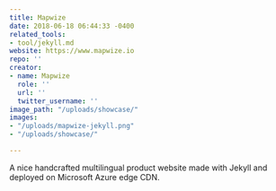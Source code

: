 ```yaml
---
title: Mapwize
date: 2018-06-18 06:44:33 -0400
related_tools:
- tool/jekyll.md
website: https://www.mapwize.io
repo: ''
creator:
- name: Mapwize
  role: ''
  url: ''
  twitter_username: ''
image_path: "/uploads/showcase/"
images:
- "/uploads/mapwize-jekyll.png"
- "/uploads/showcase/"

---
```

A nice handcrafted multilingual product website made with Jekyll and deployed on Microsoft Azure edge CDN.